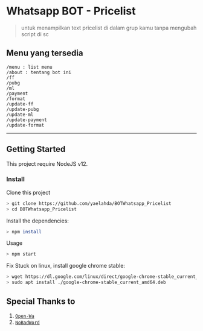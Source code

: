 # Whatsapp BOT - Pricelist
> untuk menampilkan text pricelist di dalam grup kamu tanpa mengubah script di sc

## Menu yang tersedia
```
/menu : list menu
/about : tentang bot ini
/ff
/pubg
/ml
/payment
/format
/update-ff
/update-pubg
/update-ml
/update-payment
/update-format

```

---

## Getting Started
This project require NodeJS v12.

### Install
Clone this project
```bash
> git clone https://github.com/yaelahda/BOTWhatsapp_Pricelist
> cd BOTWhatsapp_Pricelist
```

Install the dependencies:
```bash
> npm install
```

Usage
```bash
> npm start
```

Fix Stuck on linux, install google chrome stable:
```bash
> wget https://dl.google.com/linux/direct/google-chrome-stable_current_amd64.deb
> sudo apt install ./google-chrome-stable_current_amd64.deb
```

## Special Thanks to
1. [`Open-Wa`](https://github.com/open-wa/wa-automate-nodejs)
2. [`NoBadWord`](https://github.com/dandyraka/NoBadWord)

